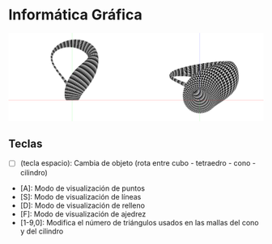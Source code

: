 Informática Gráfica
=============================================

![](klein_opengl.png)

Teclas
---------------------------------------------
 * [ ] (tecla espacio): Cambia de objeto (rota entre cubo - tetraedro - cono -
   cilindro)
 * [A]: Modo de visualización de puntos
 * [S]: Modo de visualización de líneas
 * [D]: Modo de visualización de relleno
 * [F]: Modo de visualización de ajedrez
 * [1-9,0]: Modifica el número de triángulos usados en las mallas del cono y del
   cilindro


